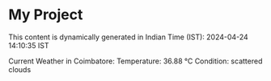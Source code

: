 # My Project

This content is dynamically generated in Indian Time (IST): 2024-04-24 14:10:35 IST


Current Weather in Coimbatore:
Temperature: 36.88 °C
Condition: scattered clouds
